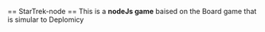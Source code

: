 == StarTrek-node ==
This is a **nodeJs game** baised on the Board game that is simular to Deplomicy
